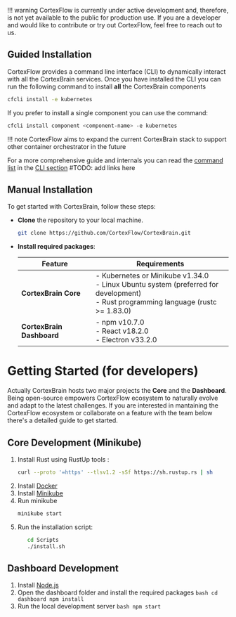!!! warning
    CortexFlow is currently under active development and, therefore, is not yet available to the public for production use. If you are a developer and would like to contribute or try out CortexFlow, feel free to reach out to us.

## Guided Installation
CortexFlow provides a command line interface (CLI) to dynamically interact with all the CortexBrain services.
Once you have installed the CLI you can run the following command to install **all** the CortexBrain components  
``` bash
cfcli install -e kubernetes
```
If you prefer to install a single component you can use the command:
``` bash
cfcli install component <component-name> -e kubernetes
```

!!! note
      CortexFlow aims to expand the current CortexBrain stack to support other container 
      orchestrator in the future

For a more comprehensive guide and internals you can read the [command list]() in the [CLI section]() #TODO: add links here

## Manual Installation
To get started with CortexBrain, follow these steps:

- **Clone** the repository to your local machine.

   ```bash
   git clone https://github.com/CortexFlow/CortexBrain.git
   ```
- **Install required packages**:

   | **Feature**              | **Requirements**                                                                 |
   | ------------------------- | -------------------------------------------------------------------------------- |
   | **CortexBrain Core**      | - Kubernetes or Minikube v1.34.0  <br> - Linux Ubuntu system (preferred for development)  <br> - Rust programming language (rustc >= 1.83.0)|
   | **CortexBrain Dashboard** | - npm v10.7.0  <br> - React v18.2.0  <br> - Electron v33.2.0                      |

# Getting Started (for developers)
Actually CortexBrain hosts two major projects the **Core** and the **Dashboard**. Being open-source empowers CortexFlow ecosystem to naturally evolve and adapt to the latest challenges. If you are interested in mantaining the CortexFlow ecosystem or collaborate on a feature with the team below there's a detailed guide to get started.

## **Core Development (Minikube)**  
   1. Install Rust using RustUp tools : 
      ```bash
      curl --proto '=https' --tlsv1.2 -sSf https://sh.rustup.rs | sh
      ```  
   2. Install [Docker](https://www.docker.com/get-started/)
   3. Install [Minikube](https://minikube.sigs.k8s.io/docs/start/?arch=%2Fwindows%2Fx86-64%2Fstable%2F.exe+download)
   4. Run minikube
      ```bash
      minikube start
      ```
   5. Run the installation script:
      ```bash
         cd Scripts
         ./install.sh
      ```

## **Dashboard Development**  
   1.  Install [Node.js](https://nodejs.org/en/download)
   2.  Open the dashboard folder and install the required packages 
      ```bash
         cd dashboard
         npm install 
      ```  
   3.  Run the local development server
      ```bash
         npm start 
      ```
